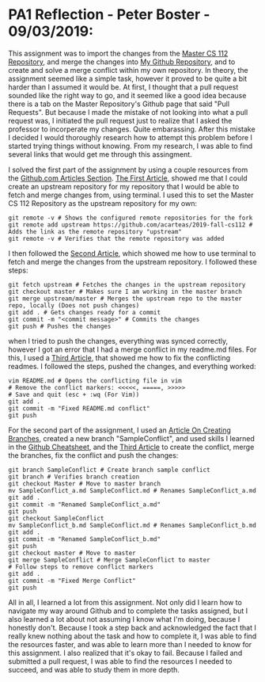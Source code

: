 # PA1 Reflection - Peter Boster - 09/03/2019:

This assignment was to import the changes from the [Master CS 112 Repository](https://github.com/acarteas/2019-fall-cs112), and 
merge the changes into [My Github Repository](https://github.com/pab15/2019-fall-cs112), and to create and solve a merge conflict within my own repository. In theory, the assignment seemed like a simple task, however it proved to be quite a bit harder than I assumed it would be. At first, I thought that a pull request sounded like the right way to go, and it seemed like a good idea because there is a tab on the Master Repository's Github page that said "Pull Requests". But because I made the mistake of not looking into what a pull request was, I initiated the pull request just to realize that I asked the professor to incorperate my changes. Quite embarassing. After this mistake I decided I would thoroughly research how to attempt this problem before I started trying things without knowing. From my research, I was able to find several links that would get me through this assingment. 

I solved the first part of the assignment by using a couple resources from the [Github.com Articles Section](https://help.github.com/en/articles/). [The First Article](https://help.github.com/en/articles/pushing-commits-to-a-remote-repository), showed me that I could create an upstream repository for my repository that I would be able to fetch and merge changes from, using terminal. I used this to set the Master CS 112 Repository as the upstream repository for my own:

    git remote -v # Shows the configured remote repositories for the fork
    git remote add upstream https://github.com/acarteas/2019-fall-cs112 # Adds the link as the remote repository "upstream"
    git remote -v # Verifies that the remote repository was added

I then followed the [Second Article](https://help.github.com/en/articles/syncing-a-fork), which showed me how to use terminal to fetch and merge the changes from the upstream repository. I followed these steps:

    git fetch upstream # Fetches the changes in the upstream repository
    git checkout master # Makes sure I am working in the master branch
    git merge upstream/master # Merges the upstream repo to the master repo, locally (Does not push changes)
    git add . # Gets changes ready for a commit
    git commit -m "<commit message>" # Commits the changes
    git push # Pushes the changes

when I tried to push the changes, everything was synced correctly, however I got an error that I had a merge conflict in my readme.md files. For this, I used a [Third Article](https://help.github.com/en/articles/resolving-a-merge-conflict-using-the-command-line), that showed me how to fix the conflicting readmes. I followed the steps, pushed the changes, and everything worked:

    vim README.md # Opens the conflicting file in vim
    # Remove the conflict markers: <<<<<, =====, >>>>>
    # Save and quit (esc + :wq (For Vim))
    git add .
    git commit -m "Fixed README.md conflict"
    git push

For the second part of the assignment, I used an [Article On Creating Branches](https://git-scm.com/book/en/v2/Git-Branching-Basic-Branching-and-Merging), created a new branch "SampleConflict", and used skills I learned in the [Github Cheatsheet](https://github.github.com/training-kit/downloads/github-git-cheat-sheet.pdf), and the [Third Article](https://help.github.com/en/articles/resolving-a-merge-conflict-using-the-command-line) to create the conflict, merge the branches, fix the conflict and push the changes:

    git branch SampleConflict # Create branch sample conflict
    git branch # Verifies branch creation
    git checkout Master # Move to master branch
    mv SampleConflict_a.md SampleConflict.md # Renames SampleConflict_a.md
    git add .
    git commit -m "Renamed SampleConflict_a.md"
    git push
    git checkout SampleConflict
    mv SampleConflict_b.md SampleConflict.md # Renames SampleConflict_b.md
    git add .
    git commit -m "Renamed SampleConflict_b.md"
    git push
    git checkout master # Move to master
    git merge SampleConflict # Merge SampleConflict to master
    # Follow steps to remove conflict markers
    git add .
    git commit -m "Fixed Merge Conflict"
    git push

All in all, I learned a lot from this assignment. Not only did I learn how to navigate my way around Github and to complete the tasks assigned, but I also learned a lot about not assuming I know what I'm doing, because I honestly don't. Because I took a step back and acknowledged the fact that I really knew nothing about the task and how to complete it, I was able to find the resources faster, and was able to learn more than I needed to know for this assignment. I also realized that it's okay to fail. Because I failed and submitted a pull request, I was able to find the resources I needed to succeed, and was able to study them in more depth. 

